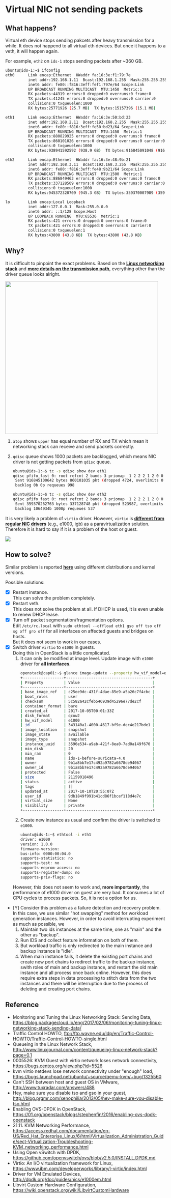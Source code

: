 # Virtual NIC not sending packets

## What happens?
Virtual eth device stops sending pakcets after heavy transmission for a while. It does not happend to all virtual eth devices. But once it happens to a veth, it will happen again.

For example, ```eth2``` on ```ids-1``` stops sending packets after ~360 GB.

```bash
ubuntu@ids-1:~$ ifconfig
eth0      Link encap:Ethernet  HWaddr fa:16:3e:f1:79:7e
          inet addr:192.168.1.11  Bcast:192.168.1.255  Mask:255.255.255.0
          inet6 addr: fe80::f816:3eff:fef1:797e/64 Scope:Link
          UP BROADCAST RUNNING MULTICAST  MTU:1450  Metric:1
          RX packets:44319 errors:0 dropped:0 overruns:0 frame:0
          TX packets:41245 errors:0 dropped:0 overruns:0 carrier:0
          collisions:0 txqueuelen:1000
          RX bytes:25771926 (25.7 MB)  TX bytes:15157396 (15.1 MB)

eth1      Link encap:Ethernet  HWaddr fa:16:3e:50:bd:23
          inet addr:192.168.2.11  Bcast:192.168.2.255  Mask:255.255.255.0
          inet6 addr: fe80::f816:3eff:fe50:bd23/64 Scope:Link
          UP BROADCAST RUNNING MULTICAST  MTU:1450  Metric:1
          RX packets:880829925 errors:0 dropped:0 overruns:0 frame:0
          TX packets:860101026 errors:0 dropped:0 overruns:0 carrier:0
          collisions:0 txqueuelen:1000
          RX bytes:938941592592 (938.9 GB)  TX bytes:916845091048 (916.8 GB)

eth2      Link encap:Ethernet  HWaddr fa:16:3e:48:9b:21
          inet addr:192.168.3.11  Bcast:192.168.3.255  Mask:255.255.255.0
          inet6 addr: fe80::f816:3eff:fe48:9b21/64 Scope:Link
          UP BROADCAST RUNNING MULTICAST  MTU:1500  Metric:1
          RX packets:886849463 errors:0 dropped:0 overruns:0 frame:0
          TX packets:337128509 errors:0 dropped:0 overruns:0 carrier:0
          collisions:0 txqueuelen:1000
          RX bytes:945372320709 (945.3 GB)  TX bytes:359370007989 (359.3 GB)

lo        Link encap:Local Loopback
          inet addr:127.0.0.1  Mask:255.0.0.0
          inet6 addr: ::1/128 Scope:Host
          UP LOOPBACK RUNNING  MTU:65536  Metric:1
          RX packets:421 errors:0 dropped:0 overruns:0 frame:0
          TX packets:421 errors:0 dropped:0 overruns:0 carrier:0
          collisions:0 txqueuelen:1
          RX bytes:43800 (43.8 KB)  TX bytes:43800 (43.8 KB)
```

## Why?

It is difficult to pinpoint the exact problems. Based on the [**Linux networking stack**](https://blog.packagecloud.io/eng/2017/02/06/monitoring-tuning-linux-networking-stack-sending-data/) and [**more details on the transmission path**](https://www.coverfire.com/articles/queueing-in-the-linux-network-stack/), everything other than the driver queue looks alright.

<img src="https://www.coverfire.com/wp-content/uploads/2012/11/figure_4_v2.png" width="480">

1. ``atop`` shows ``upper`` has equal number of RX and TX which mean it networking stack can receive and send packets correctly.
2. ``qdisc`` queue shows 1000 packets are backlogged, which means NIC driver is not getting packets from ``qdisc`` queue.

    ```bash
    ubuntu@ids-1:~$ tc -s qdisc show dev eth1
    qdisc pfifo_fast 0: root refcnt 2 bands 3 priomap  1 2 2 2 1 2 0 0 1 1 1 1 1 1 1 1
     Sent 916845100642 bytes 860101035 pkt (dropped 4724, overlimits 0 requeues 998)
     backlog 0b 0p requeues 998

    ubuntu@ids-1:~$ tc -s qdisc show dev eth2
    qdisc pfifo_fast 0: root refcnt 2 bands 3 priomap  1 2 2 2 1 2 0 0 1 1 1 1 1 1 1 1
     Sent 359370262763 bytes 337128748 pkt (dropped 523987, overlimits 0 requeues 537)
     backlog 1064934b 1000p requeues 537
    ```

It is very likely a problem of ``virtio`` driver. However, ``virtio`` is [**different from regular NIC drivers**](https://www.ibm.com/developerworks/library/l-virtio/index.html) (e.g., e1000, igb) as a paravirtualization solution. Therefore it is hard to say if it is a problem of the host or guest.

<img src="https://www.ibm.com/developerworks/library/l-virtio/figure1.gif">

## How to solve?

Similar problem is reported [**here**](https://bugs.centos.org/view.php?id=5526) using different distributions and kernel versions. 

Possible solutions:
- [x] Restart instance.  
	This can solve the problem completely.
- [x] Restart veth.  
	This does not solve the problem at all. If DHCP is used, it is even unable to renew DHCP lease.
- [x] Turn off packet segmentation/fragmentation options.  
	Edit ``/etc/rc.local`` with ``sudo ethtool --offload eth1 gso off tso off sg off gro off`` for all interfaces on affected guests and bridges on hosts.  
    But it does not seem to work in our cases.
- [x] Switch driver ``virtio`` to ``e1000`` in guests.  
	Doing this in OpenStack is a little complicated.  
    1. It can only be modified at image level. Update image with ``e1000`` driver for **all interfaces**.
    	```bash
        openstack@cap01:~$ glance image-update --property hw_vif_model=e1000 343140a1-4000-4617-bf9e-dec4e217bde1
        +------------------+--------------------------------------+
        | Property         | Value                                |
        +------------------+--------------------------------------+
        | base_image_ref   | c25ee9dc-431f-4dae-85e9-a5a26c7f4cbc |
        | boot_roles       | user                                 |
        | checksum         | 5c582a42cfeb546939d45296e77de2cf     |
        | container_format | bare                                 |
        | created_at       | 2017-10-05T00:01:33Z                 |
        | disk_format      | qcow2                                |
        | hw_vif_model     | e1000                                |
        | id               | 343140a1-4000-4617-bf9e-dec4e217bde1 |
        | image_location   | snapshot                             |
        | image_state      | available                            |
        | image_type       | snapshot                             |
        | instance_uuid    | 3596e534-a9ab-421f-8ea0-7ad0a149f670 |
        | min_disk         | 20                                   |
        | min_ram          | 0                                    |
        | name             | ids-1-before-suricata-4.0            |
        | owner            | 9b1a8bb7e17c492a9782a6678de94067     |
        | owner_id         | 9b1a8bb7e17c492a9782a6678de94067     |
        | protected        | False                                |
        | size             | 21159018496                          |
        | status           | active                               |
        | tags             | []                                   |
        | updated_at       | 2017-10-10T20:55:07Z                 |
        | user_id          | 9db1849f991b41cd86f1bcef118d4e7c     |
        | virtual_size     | None                                 |
        | visibility       | private                              |
        +------------------+--------------------------------------+
        ```
	2. Create new instance as usual and confirm the driver is switched to ``e1000``.
		```bash
        ubuntu@ids-1:~$ ethtool -i eth1
        driver: e1000
        version: 1.0.0
        firmware-version:
        bus-info: 0000:00:04.0
        supports-statistics: no
        supports-test: no
        supports-eeprom-access: no
        supports-register-dump: no
        supports-priv-flags: no
        ```
	However, this does not seem to work and, **more importantly**, the performance of e1000 driver on guest are very bad. It consumes a lot of CPU cycles to process packets. So, it is not a option for us.  
- [Y] Consider this problem as a failure detection and recovery problem. 
	In this case, we use similar "hot swapping" method for workload generation instances. However, in order to avoid interrupting experiment as much as possible, we 
    1. Maintain two ids instances at the same time, one as "main" and the other as "backup".
    2. Run IDS and collect feature information on both of them. 
    3. But workload traffic is only redirected to the main instance and backup instance is "idle".
    4. When main instance fails, it delete the existing port chains and create new port chains to redirect traffic to the backup instance, swith roles of main and backup instance, and restart the old main instance and all process once back online.
    However, this does require extra steps in data processing to stitch data from the two instances and there will be interruption due to the process of deleting and creating port chains.
    
## Reference
* Monitoring and Tuning the Linux Networking Stack: Sending Data, https://blog.packagecloud.io/eng/2017/02/06/monitoring-tuning-linux-networking-stack-sending-data/
* Traffic Control HOWTO, ftp://ftp.wayne.edu/ldp/en/Traffic-Control-HOWTO/Traffic-Control-HOWTO-single.html
* Queueing in the Linux Network Stack, http://www.linuxjournal.com/content/queueing-linux-network-stack?page=0,1
* 0005526: KVM Guest with virtio network loses network connectivity, https://bugs.centos.org/view.php?id=5526
* kvm virtio netdevs lose network connectivity under "enough" load, https://bugs.launchpad.net/ubuntu/+source/qemu-kvm/+bug/1325560
* Can't SSH between host and guest OS in VMware, http://www.tuxradar.com/answers/488
* Hey, make sure you disable tso and gso in your guest, http://blog.prgmr.com/xenophilia/2013/05/hey-make-sure-you-disable-tso.html
* Enabling OVS-DPDK in OpenStack, https://01.org/openstack/blogs/stephenfin/2016/enabling-ovs-dpdk-openstack
* 21.11. KVM Networking Performance, https://access.redhat.com/documentation/en-US/Red_Hat_Enterprise_Linux/6/html/Virtualization_Administration_Guide/sect-Virtualization-Troubleshooting-KVM_networking_performance.html
* Using Open vSwitch with DPDK, https://github.com/openvswitch/ovs/blob/v2.5.0/INSTALL.DPDK.md
* Virtio: An I/O virtualization framework for Linux, https://www.ibm.com/developerworks/library/l-virtio/index.html
* Driver for VM Emulated Devices, http://dpdk.org/doc/guides/nics/e1000em.html
* Libvirt Custom Hardware Configuration, https://wiki.openstack.org/wiki/LibvirtCustomHardware

